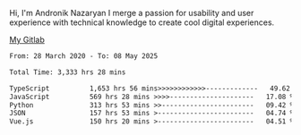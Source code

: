 Hi, I'm Andronik Nazaryan
I merge a passion for usability and user experience with technical knowledge to create cool digital experiences.

[My Gitlab](https://gitlab.com/anridev24)

<!--START_SECTION:waka-->

```txt
From: 28 March 2020 - To: 08 May 2025

Total Time: 3,333 hrs 28 mins

TypeScript          1,653 hrs 56 mins>>>>>>>>>>>>-------------   49.62 %
JavaScript          569 hrs 28 mins >>>>---------------------   17.08 %
Python              313 hrs 53 mins >>-----------------------   09.42 %
JSON                157 hrs 53 mins >------------------------   04.74 %
Vue.js              150 hrs 20 mins >------------------------   04.51 %
```

<!--END_SECTION:waka-->
